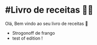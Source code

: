 # #Livro de receitas :man_cook:

Olá, Bem vindo ao seu livro de receitas :wave:

- Strogonoff de frango
- test of edition !
